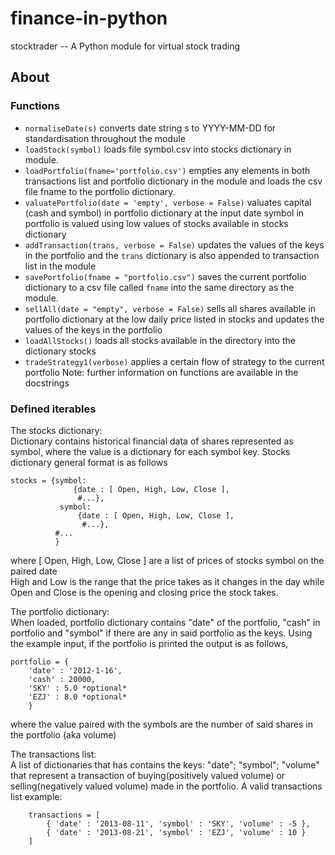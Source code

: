 # finance-in-python
stocktrader -- A Python module for virtual stock trading
## About
### Functions
- `normaliseDate(s)` converts date string s to YYYY-MM-DD for standardisation throughout the module
- `loadStock(symbol)` loads file symbol.csv into stocks dictionary in module.
- `loadPortfolio(fname='portfolio.csv')` empties any elements in both transactions list and portfolio dictionary in the module
    and loads the csv file fname to the portfolio dictionary.
- `valuatePortfolio(date = 'empty', verbose = False)` valuates capital (cash and symbol) in portfolio dictionary at the input date
    symbol in portfolio is valued using low values of stocks available in stocks dictionary
- `addTransaction(trans, verbose = False)` updates the values of the keys in the portfolio and the `trans` dictionary is also appended to transaction list in the module
- `savePortfolio(fname = "portfolio.csv")` saves the current portfolio dictionary to a csv file called `fname` into the same directory as the module.
- `sellAll(date = "empty", verbose = False)` sells all shares available in portfolio dictionary at the low daily price 
    listed in stocks and updates the values of the keys in the portfolio
- `loadAllStocks()` loads all stocks available in the directory into the dictionary stocks
- `tradeStrategy1(verbose)` applies a certain flow of strategy to the current portfolio
Note: further information on functions are available in the docstrings

### Defined iterables

The stocks dictionary: \
Dictionary contains historical financial data of shares represented as symbol, where the value is a dictionary for each symbol key. Stocks dictionary general format is as follows
    
    stocks = {symbol:
                  {date : [ Open, High, Low, Close ],
                   #...},
               symbol:
                   {date : [ Open, High, Low, Close ],
                    #...},
              #... 
              }
   where
   [ Open, High, Low, Close ] are a list of prices of stocks symbol on the paired date \
   High and Low is the range that the price takes as it changes in the day while \
   Open and Close is the opening and closing price the stock takes.

The portfolio dictionary:\
    When loaded, portfolio dictionary contains "date" of the portfolio, 
    "cash" in portfolio and "symbol" if there are any in said portfolio as the keys.
    Using the example input, if the portfolio is printed the output is as follows,
    
    portfolio = { 
        'date' : '2012-1-16',
        'cash' : 20000,
        'SKY' : 5.0 *optional*
        'EZJ' : 8.0 *optional*
        }
        
where the value paired with the symbols are the number of said shares
in the portfolio (aka volume)

The transactions list: \
    A list of dictionaries that has contains the keys: "date"; "symbol"; "volume" that represent
    a transaction of buying(positively valued volume) or selling(negatively valued volume) 
    made in the portfolio.
    A valid transactions list example:
        
        transactions = [ 
            { 'date' : '2013-08-11', 'symbol' : 'SKY', 'volume' : -5 }, 
            { 'date' : '2013-08-21', 'symbol' : 'EZJ', 'volume' : 10 } 
        ]

